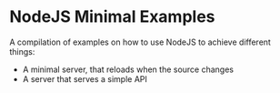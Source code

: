 # NodeJS Minimal Examples

A compilation of examples on how to use NodeJS to achieve different things:
- A minimal server, that reloads when the source changes
- A server that serves a simple API
